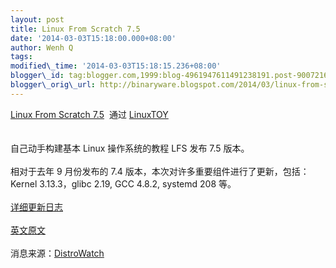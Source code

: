 ```yaml
---
layout: post
title: Linux From Scratch 7.5
date: '2014-03-03T15:18:00.000+08:00'
author: Wenh Q
tags:
modified\_time: '2014-03-03T15:18:15.236+08:00'
blogger\_id: tag:blogger.com,1999:blog-4961947611491238191.post-900721675957022124
blogger\_orig\_url: http://binaryware.blogspot.com/2014/03/linux-from-scratch-75.html
---
```

[Linux From Scratch
7.5](https://linuxtoy.org/archives/linux-from-scratch-7-5.html)  通过
[LinuxTOY](https://linuxtoy.org/)\
\
\
自己动手构建基本 Linux 操作系统的教程 LFS 发布 7.5 版本。\
\
相对于去年 9 月份发布的 7.4
版本，本次对许多重要组件进行了更新，包括：Kernel 3.13.3，glibc 2.19, GCC
4.8.2, systemd 208 等。\
\
[详细更新日志](http://www.linuxfromscratch.org/lfs/view/7.5/chapter01/changelog.html)\
\
[英文原文](http://www.linuxfromscratch.org/lfs/view/7.5/)\
\
消息来源：[DistroWatch](http://distrowatch.com/?newsid=08325)
